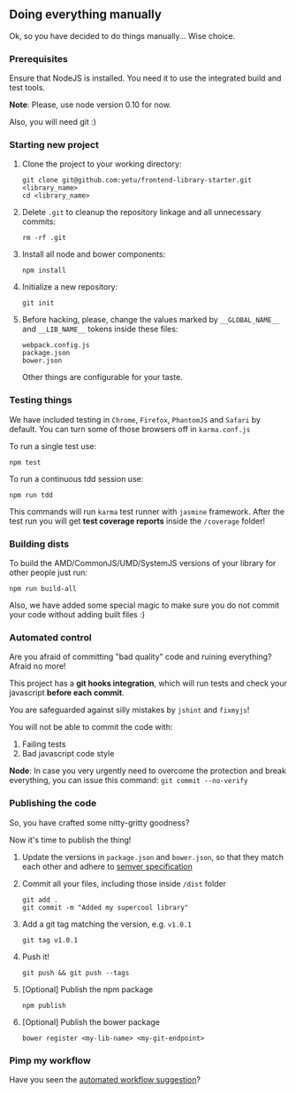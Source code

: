 ## Doing everything manually

Ok, so you have decided to do things manually...
Wise choice.


### Prerequisites

Ensure that NodeJS is installed.
You need it to use the integrated build and test tools.

**Note**: Please, use node version 0.10 for now.

Also, you will need git :)





### Starting new project

1. Clone the project to your working directory:

    ```
    git clone git@github.com:yetu/frontend-library-starter.git <library_name>
    cd <library_name>
    ```

1. Delete `.git` to cleanup the repository linkage and all unnecessary commits:

    ```
    rm -rf .git
    ```

1. Install all node and bower components:

    ```
    npm install
    ```

1. Initialize a new repository:

    ```
    git init
    ```

1. Before hacking, please, change the values marked by `__GLOBAL_NAME__` and `__LIB_NAME__` tokens inside these files:

    ```
    webpack.config.js
    package.json
    bower.json
    ```

   Other things are configurable for your taste.






### Testing things

We have included testing in `Chrome`, `Firefox`, `PhantomJS` and `Safari` by default.
You can turn some of those browsers off in `karma.conf.js`

To run a single test use:

```
npm test
```

To run a continuous tdd session use:

```
npm run tdd
```

This commands will run `karma` test runner with `jasmine` framework.
After the test run you will get **test coverage reports** inside the `/coverage` folder!







### Building dists

To build the AMD/CommonJS/UMD/SystemJS versions of your library for other people just run:

`npm run build-all`

Also, we have added some special magic to make sure you do not commit your code without adding built files :)







### Automated control

Are you afraid of committing "bad quality" code and ruining everything?
Afraid no more!

This project has a **git hooks integration**, which will run tests and check your javascript **before each commit**.

You are safeguarded against silly mistakes by `jshint` and `fixmyjs`!

You will not be able to commit the code with:

1. Failing tests
2. Bad javascript code style

**Node**: In case you very urgently need to overcome the protection and break everything, you can issue this command: `git commit --no-verify `


### Publishing the code

So, you have crafted some nitty-gritty goodness?

Now it's time to publish the thing!

1. Update the versions in `package.json` and `bower.json`, so that they match each other and adhere to [semver specification](http://semver.org/)
1. Commit all your files, including those inside `/dist` folder

    ```
    git add .
    git commit -m "Added my supercool library"
    ```

1. Add a git tag matching the version, e.g. `v1.0.1`

    ```
    git tag v1.0.1
    ```

1. Push it!

    ```
    git push && git push --tags
    ```

1. [Optional] Publish the npm package

    ```
    npm publish
    ```

1. [Optional] Publish the bower package

    ```
    bower register <my-lib-name> <my-git-endpoint>
    ```


### Pimp my workflow

Have you seen the [automated workflow suggestion](automate-routine.md)?